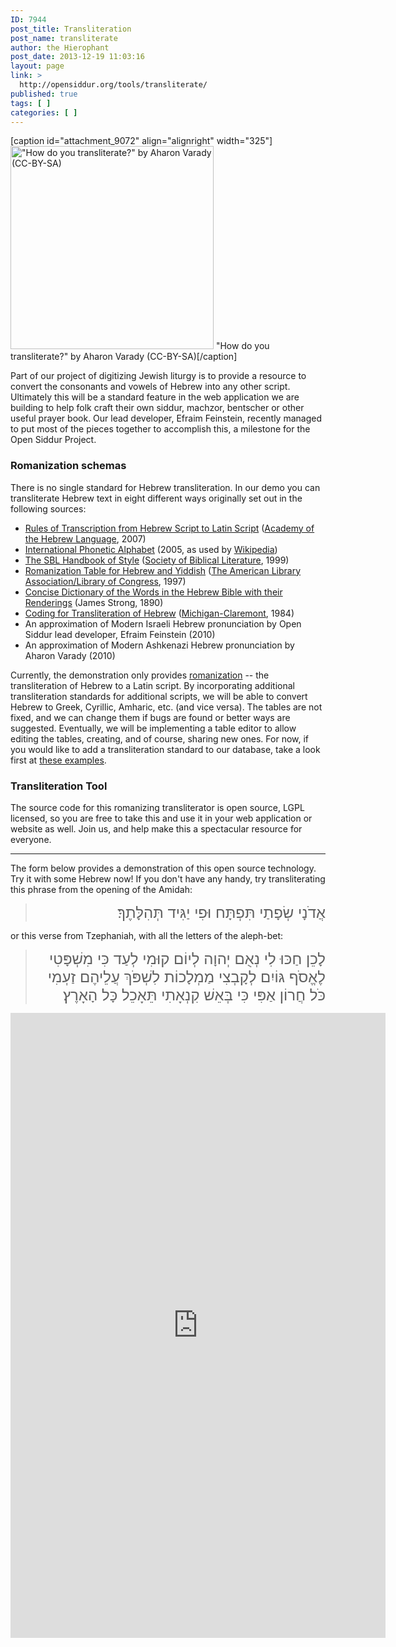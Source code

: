 ```yaml
---
ID: 7944
post_title: Transliteration
post_name: transliterate
author: the Hierophant
post_date: 2013-12-19 11:03:16
layout: page
link: >
  http://opensiddur.org/tools/transliterate/
published: true
tags: [ ]
categories: [ ]
---
```

[caption id="attachment_9072" align="alignright" width="325"]<a href="http://opensiddur.org/wp-content/uploads/2013/12/transliterate-smaller-e1402671137301.png"><img src="http://opensiddur.org/wp-content/uploads/2013/12/transliterate-smaller-e1402671137301.png" alt="&quot;How do you transliterate?&quot; by Aharon Varady (CC-BY-SA)" width="325" height="325" class="size-full wp-image-9072" /></a> "How do you transliterate?" by Aharon Varady (CC-BY-SA)[/caption]

Part of our project of digitizing Jewish liturgy is to provide a resource to convert the consonants and vowels of Hebrew into any other script. Ultimately this will be a standard feature in the web application we are building to help folk craft their own siddur, machzor, bentscher or other useful prayer book. Our lead developer, Efraim Feinstein, recently managed to put most of the pieces together to accomplish this, a milestone for the Open Siddur Project. 

<h3>Romanization schemas</h3>

There is no single standard for Hebrew transliteration. In our demo you can transliterate Hebrew text in eight different ways originally set out in the following sources:
<ul>
        <li><a class="pdf" href="http://web.archive.org/web/20120308103431/http://hebrew-academy.huji.ac.il/hahlatot/TheTranscription/Documents/taatiq2007.pdf">Rules of Transcription from Hebrew Script to Latin Script</a> (<a href="http://web.archive.org/web/20100724065445/http://hebrew-academy.huji.ac.il:80/hahlatot/TheTranscription/Pages/taatiq.aspx">Academy of the Hebrew Language</a>, 2007)</li>
        <li><a class="pdf" href="https://en.wikipedia.org/wiki/File:IPA_chart_%28C%292005.pdf">International Phonetic Alphabet</a> (2005, as used by <a href="http://en.wikipedia.org/wiki/Wikipedia:IPA_for_Hebrew">Wikipedia</a>)
	<li><a class="pdf" href="http://opensiddur.org/wp-content/uploads/2010/07/SBL-Handbook-of-Style-Transliterating-and-Transcribing-Ancient-Texts.pdf">The SBL Handbook of Style</a> (<a href="http://www.sbl-site.org/publications/publishingwithsbl.aspx">Society of Biblical Literature</a>, 1999)</li>
        <li><a class="pdf" href="http://www.loc.gov/catdir/cpso/romanization/hebrew.pdf">Romanization Table for Hebrew and Yiddish</a> (<a href="http://www.loc.gov/catdir/cpso/roman.html">The American Library Association/Library of Congress</a>, 1997)</li>
	<li><a class="pdf" href="http://www.heraldmag.org/olb/Contents/dictionaries/SHebrew.pdf">Concise Dictionary of the Words in the Hebrew Bible with their Renderings</a> (James Strong, 1890)</li>
	<li><a href="http://ccat.sas.upenn.edu/beta/key.html">Coding for Transliteration of Hebrew</a> (<a href="http://www.wts.edu/resources/alangroves/grovesprojects.html">Michigan-Claremont</a>, 1984)</li>
        <li>An approximation of Modern Israeli Hebrew pronunciation by Open Siddur lead developer, Efraim Feinstein (2010)</li>
        <li>An approximation of Modern Ashkenazi Hebrew pronunciation by Aharon Varady (2010)</li>
</ul>

Currently, the demonstration only provides <a href="http://en.wikipedia.org/wiki/Romanization_of_Hebrew">romanization</a> -- the transliteration of Hebrew to a Latin script. By incorporating additional transliteration standards for additional scripts, we will be able to convert Hebrew to Greek, Cyrillic, Amharic, etc. (and vice versa). The tables are not fixed, and we can change them if bugs are found or better ways are suggested.  Eventually, we will be implementing a table editor to allow editing the tables, creating, and of course, sharing new ones. For now, if you would like to add a transliteration standard to our database, take a look first at <a href="http://web.archive.org/web/20160504154729/http://jewishliturgy.googlecode.com:80/svn/branches/efraim/data/global/transliteration/">these examples</a>.

<h3>Transliteration Tool</h3>

The source code for this romanizing transliterator is open source, LGPL licensed, so you are free to take this and use it in your web application or website as well. Join us, and help make this a spectacular resource for everyone. 
<hr>

The form below provides a demonstration of this open source technology. Try it with some Hebrew now! If you don't have any handy, try transliterating this phrase from the opening of the Amidah: 
<blockquote>
<div class="hebrew" style="text-align:right; font-size: x-large;"><span lang="he">אֲדֹנָי שְׂפָתַי תִּפְתָּח וּפִי יַגִּיד תְּהִלָּתֶךָ׃</span></div>
</blockquote>
or this verse from Tzephaniah, with all the letters of the aleph-bet:
<blockquote>
<div class="hebrew" style="text-align:right; font-size: x-large;"><span lang="he">
לָכֵן חַכּוּ לִי נְאֻם יְהוָה לְיוֹם קוּמִי לְעַד כִּי מִשְׁפָּטִי לֶאֱסֹף גּוֹיִם לְקָבְצִי מַמְלָכוֹת לִשְׁפֹּךְ עֲלֵיהֶם זַעְמִי כֹּל חֲרוֹן אַפִּי כִּי בְּאֵשׁ קִנְאָתִי תֵּאָכֵל כָּל הָאָרֶץ׃
</span></div>
</blockquote>

<iframe src="http://app.opensiddur.org/exist/apps/opensiddur-demos/translit/index.html" width="600" height="1000" frameborder="0" marginheight="0" marginwidth="0" scrolling="no">Loading...</iframe>
